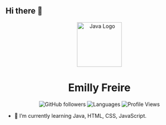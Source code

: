 ## Hi there 👋

<div align="center">

<img src="https://www.vectorlogo.zone/logos/java/java-horizontal.svg" width="120" alt="Java Logo"/>

# Emilly Freire

![GitHub followers](https://img.shields.io/github/followers/Emilly-Freire?style=social)
![Languages](https://img.shields.io/github/languages/top/Emilly-Freire/Emilly-Freire)
![Profile Views](https://komarev.com/ghpvc/?username=Emilly-Freire)

</div>

- 🌱 I’m currently learning Java, HTML, CSS, JavaScript.

<!--
**Emilly-Freire/Emilly-Freire** is a ✨ _special_ ✨ repository because its `README.md` (this file) appears on your GitHub profile.

Here are some ideas to get you started:

- 🔭 I’m currently working on ...
- 🌱 I’m currently learning ...
- 👯 I’m looking to collaborate on ...
- 🤔 I’m looking for help with ...
- 💬 Ask me about ...
- 📫 How to reach me: ...
- 😄 Pronouns: ...
- ⚡ Fun fact: ...
-->


 <!-- shiny: {
    title_color: "ffff00",
    text_color: "f4f5f0",
    icon_color: "ffff00",
    border_color: "f4f5f0",
    bg_color: "000000",
  },
-->
